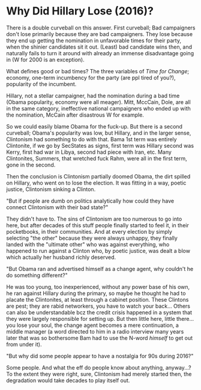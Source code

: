 # Why Did Hillary Lose (2016)?

There is a double curveball on this answer. First curveball; Bad
campaigners don't lose primarily because they are bad
campaigners. They lose because they end up getting the nomination in
unfavorable times for their party, when the shinier candidates sit it
out. (Least) bad candidate wins then, and naturally fails to turn it
around with already an immense disadvantage going in (W for 2000 is an
exception).

What defines good or bad times? The three variables of *Time for
Change*; economy, one-term incumbency for the party (are ppl tired of
you?), popularity of the incumbent.

Hillary, not a stellar campaigner, had the nomination during a bad
time (Obama popularity, economy were all meager). Mitt, MccCain, Dole,
are all in the same category, ineffective national campaigners who
ended up with the nomination, McCain after disastrous W for
example.

So we could easily blame Obama for the fuck-up. But there is a second
curveball; Obama's popularity was low, but Hillary, and in the larger
sense, Clintonism had something to do with that. Bama 1st term was
entirely Clintonite, if we go by SecStates as signs, first term was
Hillary second was Kerry, first had war in Libya, second had piece
with Iran, etc. Many Clintonites, Summers, that wretched fuck Rahm,
were all in the first term, gone in the second.

Then the conclusion is Clintonism partially doomed Obama, the dirt
spilled on Hillary, who went on to lose the election. It was fitting
in a way, poetic justice, Clintonism sinking a Clinton.

"But if people are dumb on politics analytically how could they have
connect Clintonism with their bad state?"

They didn't have to. The sins of Clintonism are too numerous to go
into here, but after decades of this stuff people finally started to
feel it, in their pocketbooks, in their communities. And at every
election by simply selecting "the other" because they were always
unhappy, they finally landed with the "ultimate other" who was against
everything, who happened to run against a Clinton who, by poetic
justice, was dealt a blow which actually her husband richly deserved.

"But Obama ran and advertised himself as a change agent, why couldn't
he do something different?"

He was too young, too inexperienced, without any power base of his
own, he ran against Hillary during the primary, so maybe he thought he
had to placate the Clintonites, at least through a cabinet position.
These Clintons are pest; they are rabid networkers, you have to watch
your back... Others can also be understandable bcz the credit crisis
happened in a system that they were largely responsible for setting
up. But then little here, little there... you lose your soul, the
change agent becomes a mere continuation, a middle manager (a word
directed to him in a radio interview many years later that was so
bothersome Bam had to use the N-word *himself* to get out from under
it).

"But why did some people appear to have a nostalgia for 90s during 2016?"

Some people. And what the eff do people know about anything,
anyway...? To the extent they were right, sure, Clintonism had merely
started then, the degradation would take decades to play itself out.










